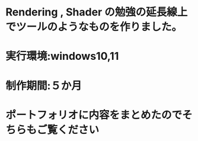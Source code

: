# Rendering , Shader の勉強の延長線上でツールのようなものを作りました。
# 実行環境:windows10,11
# 制作期間:５か月
# ポートフォリオに内容をまとめたのでそちらもご覧ください
